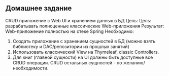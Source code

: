   Домашнее задание
-----------------

CRUD приложение с Web UI и хранением данных в БД
Цель: Цель: разрабатывать полноценные классические Web-приложения Результат: Web-приложение полностью на стеке Spring
Необходимо:
1. Создать приложение с хранением сущностей в БД (можно взять библиотеку и DAO/репозитории из прошлых занятий)
2. Использовать классический View на Thymeleaf, classic Controllers.
3. Для книг (главной сущности) на UI должны быть доступные все CRUD операции. 
CRUD остальных сущностей - по желанию/необходимости.